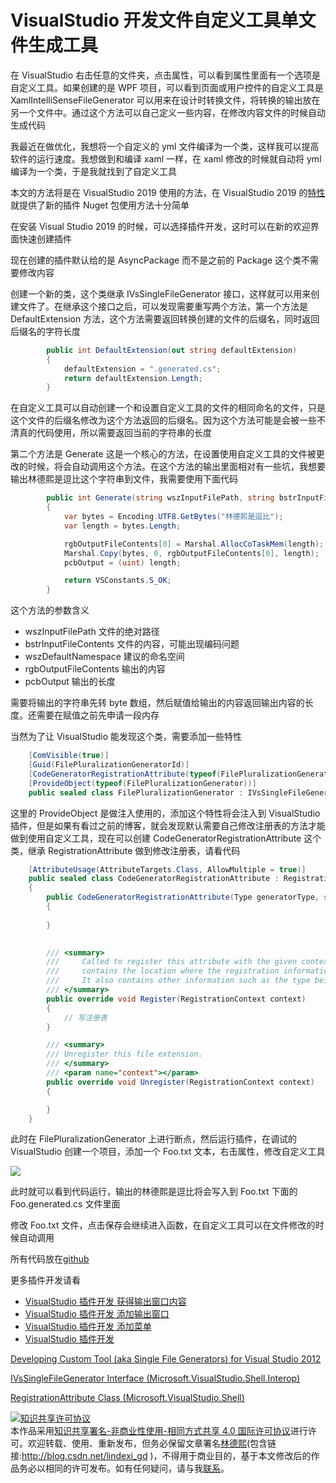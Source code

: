 
# VisualStudio 开发文件自定义工具单文件生成工具

在 VisualStudio 右击任意的文件夹，点击属性，可以看到属性里面有一个选项是自定义工具。如果创建的是 WPF 项目，可以看到页面或用户控件的自定义工具是 XamlIntelliSenseFileGenerator 可以用来在设计时转换文件，将转换的输出放在另一个文件中。通过这个方法可以自己定义一些内容，在修改内容文件的时候自动生成代码

<!--more-->


<!-- csdn -->
<!-- 标签：VisualStudio -->

我最近在做优化，我想将一个自定义的 yml 文件编译为一个类，这样我可以提高软件的运行速度。我想做到和编译 xaml 一样，在 xaml 修改的时候就自动将 yml 编译为一个类，于是我就找到了自定义工具

本文的方法将是在 VisualStudio 2019 使用的方法，在 VisualStudio 2019 的[特性](https://blog.lindexi.com/post/VisualStudio-2019-%E6%96%B0%E7%89%B9%E6%80%A7.html) 就提供了新的插件 Nuget 包使用方法十分简单

在安装 Visual Studio 2019 的时候，可以选择插件开发，这时可以在新的欢迎界面快速创建插件

现在创建的插件默认给的是 AsyncPackage 而不是之前的 Package 这个类不需要修改内容

创建一个新的类，这个类继承 IVsSingleFileGenerator 接口，这样就可以用来创建文件了。在继承这个接口之后，可以发现需要重写两个方法，第一个方法是 DefaultExtension 方法，这个方法需要返回转换创建的文件的后缀名，同时返回后缀名的字符长度

```csharp
        public int DefaultExtension(out string defaultExtension)
        {
            defaultExtension = ".generated.cs";
            return defaultExtension.Length;
        }
```

在自定义工具可以自动创建一个和设置自定义工具的文件的相同命名的文件，只是这个文件的后缀名修改为这个方法返回的后缀名。因为这个方法可能是会被一些不清真的代码使用，所以需要返回当前的字符串的长度

第二个方法是 Generate 这是一个核心的方法，在设置使用自定义工具的文件被更改的时候，将会自动调用这个方法。在这个方法的输出里面相对有一些坑，我想要输出林德熙是逗比这个字符串到文件，我需要使用下面代码

```csharp
        public int Generate(string wszInputFilePath, string bstrInputFileContents, string wszDefaultNamespace, IntPtr[] rgbOutputFileContents, out uint pcbOutput, IVsGeneratorProgress pGenerateProgress)
        {
            var bytes = Encoding.UTF8.GetBytes("林德熙是逗比");
            var length = bytes.Length;

            rgbOutputFileContents[0] = Marshal.AllocCoTaskMem(length);
            Marshal.Copy(bytes, 0, rgbOutputFileContents[0], length);
            pcbOutput = (uint) length;

            return VSConstants.S_OK;
        }
```

这个方法的参数含义

- wszInputFilePath 文件的绝对路径
- bstrInputFileContents 文件的内容，可能出现编码问题
- wszDefaultNamespace 建议的命名空间
- rgbOutputFileContents 输出的内容
- pcbOutput 输出的长度

需要将输出的字符串先转 byte 数组，然后赋值给输出的内容返回输出内容的长度。还需要在赋值之前先申请一段内存

当然为了让 VisualStudio 能发现这个类，需要添加一些特性

```csharp
    [ComVisible(true)]
    [Guid(FilePluralizationGeneratorId)]
    [CodeGeneratorRegistrationAttribute(typeof(FilePluralizationGenerator), nameof(FilePluralizationGenerator), VSConstants.UICONTEXT.CSharpProject_string, GeneratesDesignTimeSource = true)]
    [ProvideObject(typeof(FilePluralizationGenerator))]
    public sealed class FilePluralizationGenerator : IVsSingleFileGenerator
```

这里的 ProvideObject 是做注入使用的，添加这个特性将会注入到 VisualStudio 插件，但是如果有看过之前的博客，就会发现默认需要自己修改注册表的方法才能做到使用自定义工具，现在可以创建 CodeGeneratorRegistrationAttribute 这个类，继承 RegistrationAttribute 做到修改注册表，请看代码

```csharp
    [AttributeUsage(AttributeTargets.Class, AllowMultiple = true)]
    public sealed class CodeGeneratorRegistrationAttribute : RegistrationAttribute
    {
        public CodeGeneratorRegistrationAttribute(Type generatorType, string generatorName, string contextGuid)
        {
           
        }

        
        /// <summary> 
        ///     Called to register this attribute with the given context.  The context 
        ///     contains the location where the registration information should be placed. 
        ///     It also contains other information such as the type being registered and path information. 
        /// </summary> 
        public override void Register(RegistrationContext context)
        {
            // 写注册表
        }

        /// <summary> 
        /// Unregister this file extension. 
        /// </summary> 
        /// <param name="context"></param> 
        public override void Unregister(RegistrationContext context)
        {

        }
    }
```

此时在 FilePluralizationGenerator 上进行断点，然后运行插件，在调试的 VisualStudio 创建一个项目，添加一个 Foo.txt 文本，右击属性，修改自定义工具

<!-- ![](image/VisualStudio 开发文件自定义工具单文件生成工具/VisualStudio 开发文件自定义工具单文件生成工具0.png) -->

![](http://image.acmx.xyz/lindexi%2F20194261033760)

此时就可以看到代码运行，输出的林德熙是逗比将会写入到 Foo.txt 下面的 Foo.generated.cs 文件里面

修改 Foo.txt 文件，点击保存会继续进入函数，在自定义工具可以在文件修改的时候自动调用

所有代码放在[github](https://github.com/lindexi/lindexi_gd/tree/ebcd65c41d21c8e4379e8924a7235f22025cbbb7/HiaiemhiuBobmnawa )

更多插件开发请看

- [VisualStudio 插件开发 获得输出窗口内容](https://blog.lindexi.com/post/visualstudio-%E6%89%A9%E5%B1%95%E5%BC%80%E5%8F%91-%E8%8E%B7%E5%BE%97%E8%BE%93%E5%87%BA%E7%AA%97%E5%8F%A3%E5%86%85%E5%AE%B9 )
- [VisualStudio 插件开发 添加输出窗口](https://blog.lindexi.com/post/visualstudio-%E6%89%A9%E5%B1%95%E5%BC%80%E5%8F%91-%E6%B7%BB%E5%8A%A0%E8%BE%93%E5%87%BA%E7%AA%97%E5%8F%A3 )
- [VisualStudio 插件开发 添加菜单](https://blog.lindexi.com/post/visualstudio-%E6%89%A9%E5%B1%95%E5%BC%80%E5%8F%91-%E6%B7%BB%E5%8A%A0%E8%8F%9C%E5%8D%95 )
- [VisualStudio 插件开发](https://blog.lindexi.com/post/visualstudio-%E6%89%A9%E5%B1%95%E5%BC%80%E5%8F%91 )

[Developing Custom Tool (aka Single File Generators) for Visual Studio 2012](https://mnaoumov.wordpress.com/2012/09/26/developing-custom-tool-aka-single-file-generators-for-visual-studio-2012/ )

[IVsSingleFileGenerator Interface (Microsoft.VisualStudio.Shell.Interop) ](https://docs.microsoft.com/en-us/dotnet/api/microsoft.visualstudio.shell.interop.ivssinglefilegenerator?wt.mc_id=MVP )

[RegistrationAttribute Class (Microsoft.VisualStudio.Shell) ](https://docs.microsoft.com/en-us/dotnet/api/microsoft.visualstudio.shell.registrationattribute?wt.mc_id=MVP )






<a rel="license" href="http://creativecommons.org/licenses/by-nc-sa/4.0/"><img alt="知识共享许可协议" style="border-width:0" src="https://licensebuttons.net/l/by-nc-sa/4.0/88x31.png" /></a><br />本作品采用<a rel="license" href="http://creativecommons.org/licenses/by-nc-sa/4.0/">知识共享署名-非商业性使用-相同方式共享 4.0 国际许可协议</a>进行许可。欢迎转载、使用、重新发布，但务必保留文章署名[林德熙](http://blog.csdn.net/lindexi_gd)(包含链接:http://blog.csdn.net/lindexi_gd )，不得用于商业目的，基于本文修改后的作品务必以相同的许可发布。如有任何疑问，请与我[联系](mailto:lindexi_gd@163.com)。